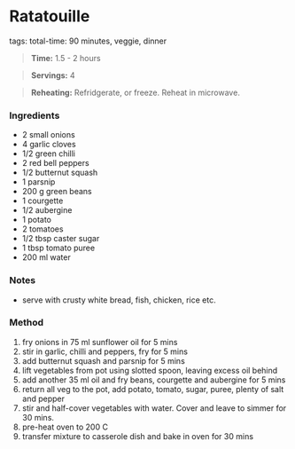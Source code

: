 # Ratatouille
tags: total-time: 90 minutes, veggie, dinner

> **Time:** 1.5 - 2 hours

> **Servings:** 4

> **Reheating:** Refridgerate, or freeze. Reheat in microwave.

### Ingredients

* 2 small onions
* 4 garlic cloves
* 1/2 green chilli
* 2 red bell peppers
* 1/2 butternut squash
* 1 parsnip
* 200 g green beans
* 1 courgette
* 1/2 aubergine
* 1 potato
* 2 tomatoes
* 1/2 tbsp caster sugar
* 1 tbsp tomato puree
* 200 ml water

### Notes

* serve with crusty white bread, fish, chicken, rice etc.

### Method

1. fry onions in 75 ml sunflower oil for 5 mins
2. stir in garlic, chilli and peppers, fry for 5 mins
3. add butternut squash and parsnip for 5 mins
4. lift vegetables from pot using slotted spoon, leaving excess oil behind
5. add another 35 ml oil and fry beans, courgette and aubergine for 5 mins
6. return all veg to the pot, add potato, tomato, sugar, puree, plenty of salt and pepper
7. stir and half-cover vegetables with water. Cover and leave to simmer for 30 mins.
8. pre-heat oven to 200 C
9. transfer mixture to casserole dish and bake in oven for 30 mins
